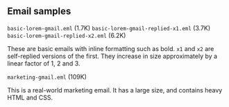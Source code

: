 ## Email samples

`basic-lorem-gmail.eml` (1.7K)
`basic-lorem-gmail-replied-x1.eml` (3.7K)
`basic-lorem-gmail-replied-x2.eml` (6.2K)

These are basic emails with inline formatting such as bold. `x1` and `x2` are self-replied versions of the first. They increase in size approximately by a linear factor of 1, 2 and 3.

`marketing-gmail.eml` (109K)

This is a real-world marketing email. It has a large size, and contains heavy HTML and CSS.
